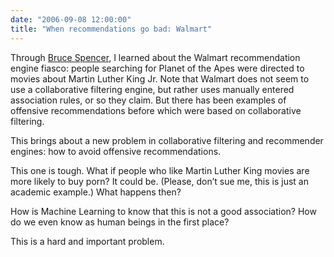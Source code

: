 ```yaml
---
date: "2006-09-08 12:00:00"
title: "When recommendations go bad: Walmart"
---
```




Through [Bruce Spencer](http://www.cs.unb.ca/~bspencer/), I learned about the Walmart recommendation engine fiasco: people searching for Planet of the Apes were directed to movies about Martin Luther King Jr. Note that Walmart does not seem to use a collaborative filtering engine, but rather uses manually entered association rules, or so they claim. But there has been examples of offensive recommendations before which were based on collaborative filtering.

This brings about a new problem in collaborative filtering and recommender engines: how to avoid offensive recommendations.

This one is tough. What if people who like Martin Luther King movies are more likely to buy porn? It could be. (Please, don&rsquo;t sue me, this is just an academic example.) What happens then?

How is Machine Learning to know that this is not a good association? How do we even know as human beings in the first place?

This is a hard and important problem.

